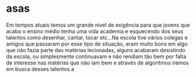# asas
 Em tempos atuais temos um grande nível de exigência para que jovens que acaba o ensino médio tenha uma vida academia e esquecendo dos seus talentos como desenhar, cantar, tocar etc...Na escola tive vários colegas e amigos que passaram por esse tipo de situação, eram muito bons em algo que não fazia parte das matérias lecionadas, alguns acabaram desistindo da escola, ou simplesmente continuavam e não rendiam tão bem por falta de interesse nas matérias que não iam bem e através de algoritmos iremos em busca desses talentos.a
